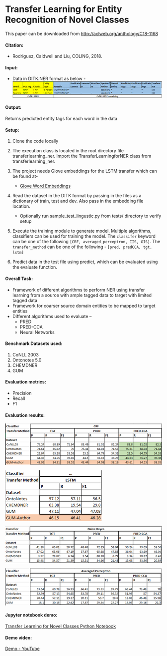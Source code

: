Transfer Learning for Entity Recognition of Novel Classes
=========================================================
This paper can be downloaded from http://aclweb.org/anthology/C18-1168

#### Citation: 
- Rodriguez, Caldwell and Liu, COLING, 2018.

#### Input:
 - Data in DITK.NER format as below - 
 ![DITK format](resources/ditk-format.png)
 
#### Output:
Returns predicted entity tags for each word in the data

#### Setup:
1. Clone the code locally
2. The execution class is located in the root directory file transferlearning_ner. 
    Import the TransferLearningforNER class from transferlearning_ner.     
3. The project needs Glove embeddings for the LSTM transfer which can be found at- 
   
   - [Glove Word Embeddings](http://nlp.stanford.edu/data/glove.6B.zip)
   
4. Read the dataset in the DITK format by passing in the files as a dictionary of train, test and dev. Also pass in the embedding file location.
    - Optionally run sample_test_lingustic.py from tests/ directory to verify setup
5. Execute the training module to generate model. Multiple algorithms, classifiers can be used for training the model. The `classifer` keyword can be one of the following `[CRF, averaged_perceptron, IIS, GIS]`. 
    The `transfer_method` can be one of the following - `[pred, predCCA, tgt, lstm]`
6. Predict data in the test file using predict, which can be evaluated using the evaluate function.

#### Overall Task:
- Framework of different algorithms to perform NER using transfer learning from a source with ample tagged data to target with limited tagged data
- Framework for coarser source domain entities to be mapped to target entities
- Different algorithms used to evaluate – 
    - PRED
    - PRED-CCA
    - Neural Networks
    
#### Benchmark Datasets used:
 1. CoNLL 2003 
 2. Ontonotes 5.0 
 3. CHEMDNER
 4. GUM
 
 #### Evaluation metrics:
 - Precision
 - Recall
 - F1

 #### Evaluation results: 
 ![CRF resultss](resources/transfer-crf.png)
 
 ![LSTM_results](resources/transfer-lstm.png)
 
 ![Naive-Baiyes results](resources/transfer-nb.png)
 
 ![Averaged Perceptron results](resources/transfer-ap.png)
 
 #### Jupyter notebook demo:
 [Transfer Learning for Novel Classes Python Notebook](TransferLearningNER_demo.ipynb)
 
 #### Demo video:
 [Demo - YouTube](https://youtu.be/q7QmELIAizs)
 